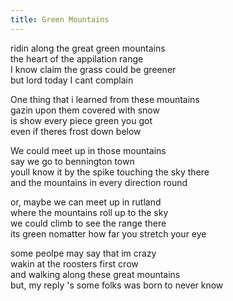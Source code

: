 ```yaml
---
title: Green Mountains  
---  
```


ridin along the great green mountains  
the heart of the appilation range  
I know claim the grass could be greener  
but lord today I cant complain  

One thing that i learned from these mountains  
gazin upon them covered with snow  
is show every piece green you got  
even if theres frost down below  

We could meet up in those mountains  
say we go to bennington town  
youll know it by the spike touching the sky there  
and the mountains in every direction round  

or, maybe we can meet up in rutland  
where the mountains roll up to the sky  
we could climb to see the range there  
its green nomatter how far you stretch your eye  

some peolpe may say that im crazy  
wakin at the roosters first crow  
and walking along these great mountains  
but, my reply 's some folks was born to never know  

